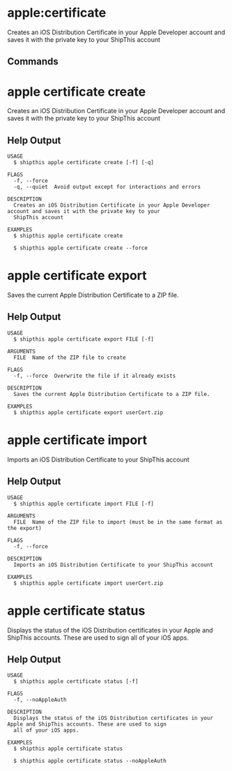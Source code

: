 # apple:certificate

Creates an iOS Distribution Certificate in your Apple Developer account and saves it with the private key to your ShipThis account


## Commands

# apple certificate create

Creates an iOS Distribution Certificate in your Apple Developer account and saves it with the private key to your ShipThis account

## Help Output
```
USAGE
  $ shipthis apple certificate create [-f] [-q]

FLAGS
  -f, --force
  -q, --quiet  Avoid output except for interactions and errors

DESCRIPTION
  Creates an iOS Distribution Certificate in your Apple Developer account and saves it with the private key to your
  ShipThis account

EXAMPLES
  $ shipthis apple certificate create

  $ shipthis apple certificate create --force
```

# apple certificate export

Saves the current Apple Distribution Certificate to a ZIP file.

## Help Output
```
USAGE
  $ shipthis apple certificate export FILE [-f]

ARGUMENTS
  FILE  Name of the ZIP file to create

FLAGS
  -f, --force  Overwrite the file if it already exists

DESCRIPTION
  Saves the current Apple Distribution Certificate to a ZIP file.

EXAMPLES
  $ shipthis apple certificate export userCert.zip
```

# apple certificate import

Imports an iOS Distribution Certificate to your ShipThis account

## Help Output
```
USAGE
  $ shipthis apple certificate import FILE [-f]

ARGUMENTS
  FILE  Name of the ZIP file to import (must be in the same format as the export)

FLAGS
  -f, --force

DESCRIPTION
  Imports an iOS Distribution Certificate to your ShipThis account

EXAMPLES
  $ shipthis apple certificate import userCert.zip
```

# apple certificate status

Displays the status of the iOS Distribution certificates in your Apple and ShipThis accounts. These are used to sign all of your iOS apps.

## Help Output
```
USAGE
  $ shipthis apple certificate status [-f]

FLAGS
  -f, --noAppleAuth

DESCRIPTION
  Displays the status of the iOS Distribution certificates in your Apple and ShipThis accounts. These are used to sign
  all of your iOS apps.

EXAMPLES
  $ shipthis apple certificate status

  $ shipthis apple certificate status --noAppleAuth
```
